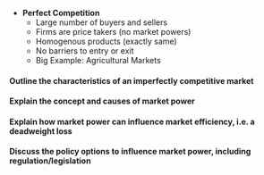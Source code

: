 - **Perfect Competition**
	- Large number of buyers and sellers
	- Firms are price takers (no market powers)
	- Homogenous products (exactly same)
	- No barriers to entry or exit
	- Big Example: Agricultural Markets

#### Outline the characteristics of an imperfectly competitive market
#### Explain the concept and causes of market power
#### Explain how market power can influence market efficiency, i.e. a deadweight loss
#### Discuss the policy options to influence market power, including regulation/legislation
